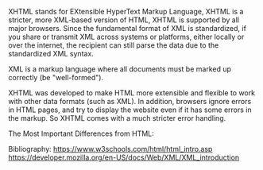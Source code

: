 XHTML stands for EXtensible HyperText Markup Language, XHTML is a stricter, more XML-based version of HTML, XHTML is supported by all major browsers. Since the fundamental format of XML is standardized, if you share or transmit XML across systems or platforms, either locally or over the internet, the recipient can still parse the data due to the standardized XML syntax.

XML is a markup language where all documents must be marked up correctly (be "well-formed").

XHTML was developed to make HTML more extensible and flexible to work with other data formats (such as XML). In addition, browsers ignore errors in HTML pages, and try to display the website even if it has some errors in the markup. So XHTML comes with a much stricter error handling.

The Most Important Differences from HTML:

<!-- - <!DOCTYPE> is mandatory
- The xmlns attribute in <html> is mandatory
- <html>, <head>, <title>, and <body> are mandatory
- Elements must always be properly nested
- Elements must always be closed
- Elements must always be in lowercase
- Attribute names must always be in lowercase
- Attribute values must always be quoted
- Attribute minimization is forbidden -->


Bibliography: 
https://www.w3schools.com/html/html_intro.asp
https://developer.mozilla.org/en-US/docs/Web/XML/XML_introduction

